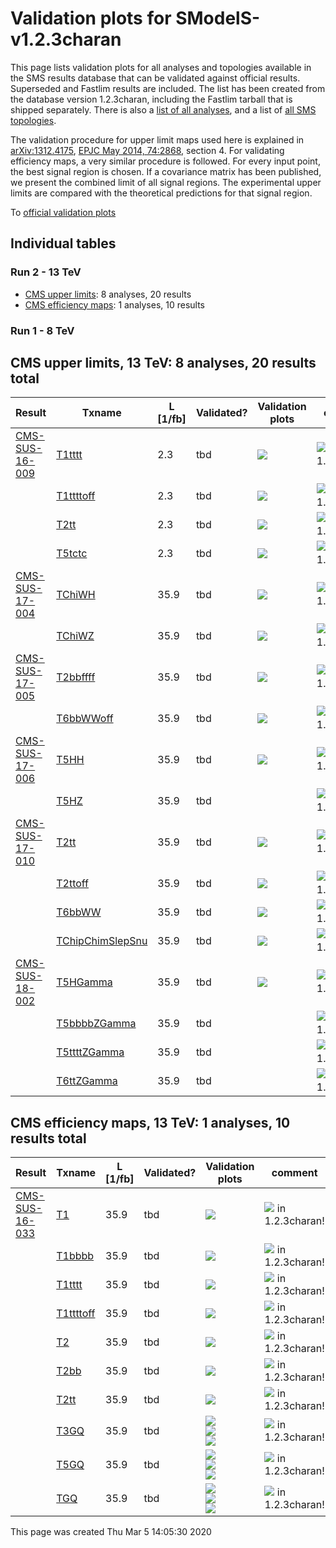 
# Validation plots for SModelS-v1.2.3charan 

This page lists validation plots for all analyses and topologies available in
the SMS results database that can be validated against official results.
Superseded and Fastlim results are included. The list has been created from the
database version 1.2.3charan, including the Fastlim tarball that is shipped separately.
There is also a [list of all analyses](ListOfAnalyses123charan), and
a list of [all SMS topologies](SmsDictionary123charan).

The validation procedure for upper limit maps used here is explained in [arXiv:1312.4175](http://arxiv.org/abs/1312.4175),  [EPJC May 2014, 74:2868](http://link.springer.com/article/10.1140/epjc/s10052-014-2868-5), section 4. For validating efficiency maps, a very similar procedure is followed. For every input point, the best signal region is chosen. If a covariance matrix has been published, we present the combined limit of all signal regions. The experimental upper limits are compared with the theoretical predictions for that signal region.


To [official validation plots](Validation123charan)

## Individual tables

### Run 2 - 13 TeV
 * [CMS upper limits](#CMSupperlimits13): 8 analyses, 20 results
 * [CMS efficiency maps](#CMSefficiencymaps13): 1 analyses, 10 results

### Run 1 - 8 TeV


<a name="CMSupperlimits13"></a>
## CMS upper limits, 13 TeV: 8 analyses, 20 results total

| **Result** | **Txname** | **L [1/fb]** | **Validated?** | **Validation plots** | **comment** |
|------------|------------|--------------|----------------|----------------------|-------------|
| [CMS-SUS-16-009](https://cms-results.web.cern.ch/cms-results/public-results/publications/SUS-16-009/)| [T1tttt](SmsDictionary123charan#T1tttt)| 2.3| tbd |<a href="https://smodels.github.io/validation/123charan/13TeV/CMS/CMS-SUS-16-009/validation/T1tttt_2EqMassAx_EqMassBy.png"><img src="https://smodels.github.io/validation/123charan/13TeV/CMS/CMS-SUS-16-009/validation/T1tttt_2EqMassAx_EqMassBy.png" /></a>  | <img src="https://smodels.github.io/pics/new.png" /> in 1.2.3charan!  |
| | [T1ttttoff](SmsDictionary123charan#T1ttttoff)| 2.3| tbd |<a href="https://smodels.github.io/validation/123charan/13TeV/CMS/CMS-SUS-16-009/validation/T1ttttoff_2EqMassAx_EqMassBy.png"><img src="https://smodels.github.io/validation/123charan/13TeV/CMS/CMS-SUS-16-009/validation/T1ttttoff_2EqMassAx_EqMassBy.png" /></a>  | <img src="https://smodels.github.io/pics/new.png" /> in 1.2.3charan!  |
| | [T2tt](SmsDictionary123charan#T2tt)| 2.3| tbd |<a href="https://smodels.github.io/validation/123charan/13TeV/CMS/CMS-SUS-16-009/validation/T2tt_2EqMassAx_EqMassBy.png"><img src="https://smodels.github.io/validation/123charan/13TeV/CMS/CMS-SUS-16-009/validation/T2tt_2EqMassAx_EqMassBy.png" /></a>  | <img src="https://smodels.github.io/pics/new.png" /> in 1.2.3charan!  |
| | [T5tctc](SmsDictionary123charan#T5tctc)| 2.3| tbd |<a href="https://smodels.github.io/validation/123charan/13TeV/CMS/CMS-SUS-16-009/validation/T5tctc_2EqMassAx_EqMassBy+20_EqMassCy.png"><img src="https://smodels.github.io/validation/123charan/13TeV/CMS/CMS-SUS-16-009/validation/T5tctc_2EqMassAx_EqMassBy+20_EqMassCy.png" /></a>  | <img src="https://smodels.github.io/pics/new.png" /> in 1.2.3charan!  |
| [CMS-SUS-17-004](http://cms-results.web.cern.ch/cms-results/public-results/publications/SUS-17-004/index.html)| [TChiWH](SmsDictionary123charan#TChiWH)| 35.9| tbd |<a href="https://smodels.github.io/validation/123charan/13TeV/CMS/CMS-SUS-17-004/validation/TChiWH_2EqMassAx_EqMassBy.png"><img src="https://smodels.github.io/validation/123charan/13TeV/CMS/CMS-SUS-17-004/validation/TChiWH_2EqMassAx_EqMassBy.png" /></a>  | <img src="https://smodels.github.io/pics/new.png" /> in 1.2.3charan!  |
| | [TChiWZ](SmsDictionary123charan#TChiWZ)| 35.9| tbd |<a href="https://smodels.github.io/validation/123charan/13TeV/CMS/CMS-SUS-17-004/validation/TChiWZ_2EqMassAx_EqMassBy.png"><img src="https://smodels.github.io/validation/123charan/13TeV/CMS/CMS-SUS-17-004/validation/TChiWZ_2EqMassAx_EqMassBy.png" /></a>  | <img src="https://smodels.github.io/pics/new.png" /> in 1.2.3charan!  |
| [CMS-SUS-17-005](https://cms-results.web.cern.ch/cms-results/public-results/publications/SUS-17-005/)| [T2bbffff](SmsDictionary123charan#T2bbffff)| 35.9| tbd |<a href="https://smodels.github.io/validation/123charan/13TeV/CMS/CMS-SUS-17-005/validation/T2bbffff_2EqMassAx_EqMassBx-y.png"><img src="https://smodels.github.io/validation/123charan/13TeV/CMS/CMS-SUS-17-005/validation/T2bbffff_2EqMassAx_EqMassBx-y.png" /></a>  | <img src="https://smodels.github.io/pics/new.png" /> in 1.2.3charan!  |
| | [T6bbWWoff](SmsDictionary123charan#T6bbWWoff)| 35.9| tbd |<a href="https://smodels.github.io/validation/123charan/13TeV/CMS/CMS-SUS-17-005/validation/T6bbWWoff_2EqMassAx_EqMassBx-0.5y_EqMassCx-y.png"><img src="https://smodels.github.io/validation/123charan/13TeV/CMS/CMS-SUS-17-005/validation/T6bbWWoff_2EqMassAx_EqMassBx-0.5y_EqMassCx-y.png" /></a>  | <img src="https://smodels.github.io/pics/new.png" /> in 1.2.3charan!  |
| [CMS-SUS-17-006](https://cms-results.web.cern.ch/cms-results/public-results/publications/SUS-17-006/)| [T5HH](SmsDictionary123charan#T5HH)| 35.9| tbd |<a href="https://smodels.github.io/validation/123charan/13TeV/CMS/CMS-SUS-17-006/validation/T5HH_2EqMassAx_EqMassBx-50_EqMassC1.0.png"><img src="https://smodels.github.io/validation/123charan/13TeV/CMS/CMS-SUS-17-006/validation/T5HH_2EqMassAx_EqMassBx-50_EqMassC1.0.png" /></a>  | <img src="https://smodels.github.io/pics/new.png" /> in 1.2.3charan!  |
| | [T5HZ](SmsDictionary123charan#T5HZ)| 35.9| tbd |  | <img src="https://smodels.github.io/pics/new.png" /> in 1.2.3charan!  |
| [CMS-SUS-17-010](http://cms-results.web.cern.ch/cms-results/public-results/publications/SUS-17-010)| [T2tt](SmsDictionary123charan#T2tt)| 35.9| tbd |<a href="https://smodels.github.io/validation/123charan/13TeV/CMS/CMS-SUS-17-010/validation/T2tt_2EqMassAx_EqMassBy.png"><img src="https://smodels.github.io/validation/123charan/13TeV/CMS/CMS-SUS-17-010/validation/T2tt_2EqMassAx_EqMassBy.png" /></a>  | <img src="https://smodels.github.io/pics/new.png" /> in 1.2.3charan!  |
| | [T2ttoff](SmsDictionary123charan#T2ttoff)| 35.9| tbd |<a href="https://smodels.github.io/validation/123charan/13TeV/CMS/CMS-SUS-17-010/validation/T2ttoff_2EqMassAx_EqMassBy.png"><img src="https://smodels.github.io/validation/123charan/13TeV/CMS/CMS-SUS-17-010/validation/T2ttoff_2EqMassAx_EqMassBy.png" /></a>  | <img src="https://smodels.github.io/pics/new.png" /> in 1.2.3charan!  |
| | [T6bbWW](SmsDictionary123charan#T6bbWW)| 35.9| tbd |<a href="https://smodels.github.io/validation/123charan/13TeV/CMS/CMS-SUS-17-010/validation/T6bbWW_2EqMassAx_EqMassB0.5x+0.5y_EqMassCy.png"><img src="https://smodels.github.io/validation/123charan/13TeV/CMS/CMS-SUS-17-010/validation/T6bbWW_2EqMassAx_EqMassB0.5x+0.5y_EqMassCy.png" /></a>  | <img src="https://smodels.github.io/pics/new.png" /> in 1.2.3charan!  |
| | [TChipChimSlepSnu](SmsDictionary123charan#TChipChimSlepSnu)| 35.9| tbd |<a href="https://smodels.github.io/validation/123charan/13TeV/CMS/CMS-SUS-17-010/validation/TChipChimSlepSnu_2EqMassAx_EqMassB0.5x+0.5y_EqMassCy.png"><img src="https://smodels.github.io/validation/123charan/13TeV/CMS/CMS-SUS-17-010/validation/TChipChimSlepSnu_2EqMassAx_EqMassB0.5x+0.5y_EqMassCy.png" /></a>  | <img src="https://smodels.github.io/pics/new.png" /> in 1.2.3charan!  |
| [CMS-SUS-18-002](https://cms-results.web.cern.ch/cms-results/public-results/publications/SUS-18-002/)| [T5HGamma](SmsDictionary123charan#T5HGamma)| 35.9| tbd |<a href="https://smodels.github.io/validation/123charan/13TeV/CMS/CMS-SUS-18-002/validation/T5HGamma_2EqMassAx_EqMassBy_EqMassC1.0.png"><img src="https://smodels.github.io/validation/123charan/13TeV/CMS/CMS-SUS-18-002/validation/T5HGamma_2EqMassAx_EqMassBy_EqMassC1.0.png" /></a>  | <img src="https://smodels.github.io/pics/new.png" /> in 1.2.3charan!  |
| | [T5bbbbZGamma](SmsDictionary123charan#T5bbbbZGamma)| 35.9| tbd |  | <img src="https://smodels.github.io/pics/new.png" /> in 1.2.3charan!  |
| | [T5ttttZGamma](SmsDictionary123charan#T5ttttZGamma)| 35.9| tbd |  | <img src="https://smodels.github.io/pics/new.png" /> in 1.2.3charan!  |
| | [T6ttZGamma](SmsDictionary123charan#T6ttZGamma)| 35.9| tbd |  | <img src="https://smodels.github.io/pics/new.png" /> in 1.2.3charan!  |


<a name="CMSefficiencymaps13"></a>
## CMS efficiency maps, 13 TeV: 1 analyses, 10 results total

| **Result** | **Txname** | **L [1/fb]** | **Validated?** | **Validation plots** | **comment** |
|------------|------------|--------------|----------------|----------------------|-------------|
| [CMS-SUS-16-033](http://cms-results.web.cern.ch/cms-results/public-results/publications/SUS-16-033/index.html)| [T1](SmsDictionary123charan#T1)| 35.9| tbd |<a href="https://smodels.github.io/validation/123charan/13TeV/CMS/CMS-SUS-16-033-eff/validation/T1_2EqMassAx_EqMassBy.png"><img src="https://smodels.github.io/validation/123charan/13TeV/CMS/CMS-SUS-16-033-eff/validation/T1_2EqMassAx_EqMassBy.png" /></a>  | <img src="https://smodels.github.io/pics/new.png" /> in 1.2.3charan!  |
| | [T1bbbb](SmsDictionary123charan#T1bbbb)| 35.9| tbd |<a href="https://smodels.github.io/validation/123charan/13TeV/CMS/CMS-SUS-16-033-eff/validation/T1bbbb_2EqMassAx_EqMassBy.png"><img src="https://smodels.github.io/validation/123charan/13TeV/CMS/CMS-SUS-16-033-eff/validation/T1bbbb_2EqMassAx_EqMassBy.png" /></a>  | <img src="https://smodels.github.io/pics/new.png" /> in 1.2.3charan!  |
| | [T1tttt](SmsDictionary123charan#T1tttt)| 35.9| tbd |<a href="https://smodels.github.io/validation/123charan/13TeV/CMS/CMS-SUS-16-033-eff/validation/T1tttt_2EqMassAx_EqMassBy.png"><img src="https://smodels.github.io/validation/123charan/13TeV/CMS/CMS-SUS-16-033-eff/validation/T1tttt_2EqMassAx_EqMassBy.png" /></a>  | <img src="https://smodels.github.io/pics/new.png" /> in 1.2.3charan!  |
| | [T1ttttoff](SmsDictionary123charan#T1ttttoff)| 35.9| tbd |<a href="https://smodels.github.io/validation/123charan/13TeV/CMS/CMS-SUS-16-033-eff/validation/T1ttttoff_2EqMassAx_EqMassBy.png"><img src="https://smodels.github.io/validation/123charan/13TeV/CMS/CMS-SUS-16-033-eff/validation/T1ttttoff_2EqMassAx_EqMassBy.png" /></a>  | <img src="https://smodels.github.io/pics/new.png" /> in 1.2.3charan!  |
| | [T2](SmsDictionary123charan#T2)| 35.9| tbd |<a href="https://smodels.github.io/validation/123charan/13TeV/CMS/CMS-SUS-16-033-eff/validation/T2_2EqMassAx_EqMassBy.png"><img src="https://smodels.github.io/validation/123charan/13TeV/CMS/CMS-SUS-16-033-eff/validation/T2_2EqMassAx_EqMassBy.png" /></a>  | <img src="https://smodels.github.io/pics/new.png" /> in 1.2.3charan!  |
| | [T2bb](SmsDictionary123charan#T2bb)| 35.9| tbd |<a href="https://smodels.github.io/validation/123charan/13TeV/CMS/CMS-SUS-16-033-eff/validation/T2bb_2EqMassAx_EqMassBy.png"><img src="https://smodels.github.io/validation/123charan/13TeV/CMS/CMS-SUS-16-033-eff/validation/T2bb_2EqMassAx_EqMassBy.png" /></a>  | <img src="https://smodels.github.io/pics/new.png" /> in 1.2.3charan!  |
| | [T2tt](SmsDictionary123charan#T2tt)| 35.9| tbd |<a href="https://smodels.github.io/validation/123charan/13TeV/CMS/CMS-SUS-16-033-eff/validation/T2tt_2EqMassAx_EqMassBy.png"><img src="https://smodels.github.io/validation/123charan/13TeV/CMS/CMS-SUS-16-033-eff/validation/T2tt_2EqMassAx_EqMassBy.png" /></a>  | <img src="https://smodels.github.io/pics/new.png" /> in 1.2.3charan!  |
| | [T3GQ](SmsDictionary123charan#T3GQ)| 35.9| tbd |<a href="https://smodels.github.io/validation/123charan/13TeV/CMS/CMS-SUS-16-033-eff/validation/T3GQ_EqMassAy_EqMassB0.0__EqmassAx_EqmassBy_EqmassC0.0.png"><img src="https://smodels.github.io/validation/123charan/13TeV/CMS/CMS-SUS-16-033-eff/validation/T3GQ_EqMassAy_EqMassB0.0__EqmassAx_EqmassBy_EqmassC0.0.png" /></a><BR><a href="https://smodels.github.io/validation/123charan/13TeV/CMS/CMS-SUS-16-033-eff/validation/T3GQ_EqMassAy_EqMassB695.0__EqmassAx_EqmassBy_EqmassC695.0.png"><img src="https://smodels.github.io/validation/123charan/13TeV/CMS/CMS-SUS-16-033-eff/validation/T3GQ_EqMassAy_EqMassB695.0__EqmassAx_EqmassBy_EqmassC695.0.png" /></a><BR><a href="https://smodels.github.io/validation/123charan/13TeV/CMS/CMS-SUS-16-033-eff/validation/T3GQ_EqMassAy_EqMassB995.0__EqmassAx_EqmassBy_EqmassC995.0.png"><img src="https://smodels.github.io/validation/123charan/13TeV/CMS/CMS-SUS-16-033-eff/validation/T3GQ_EqMassAy_EqMassB995.0__EqmassAx_EqmassBy_EqmassC995.0.png" /></a>  | <img src="https://smodels.github.io/pics/new.png" /> in 1.2.3charan!  |
| | [T5GQ](SmsDictionary123charan#T5GQ)| 35.9| tbd |<a href="https://smodels.github.io/validation/123charan/13TeV/CMS/CMS-SUS-16-033-eff/validation/T5GQ_EqMassAx_EqMassBy_EqMassC0.0__EqmassAy_EqmassB0.0.png"><img src="https://smodels.github.io/validation/123charan/13TeV/CMS/CMS-SUS-16-033-eff/validation/T5GQ_EqMassAx_EqMassBy_EqMassC0.0__EqmassAy_EqmassB0.0.png" /></a><BR><a href="https://smodels.github.io/validation/123charan/13TeV/CMS/CMS-SUS-16-033-eff/validation/T5GQ_EqMassAx_EqMassBy_EqMassC695.0__EqmassAy_EqmassB695.0.png"><img src="https://smodels.github.io/validation/123charan/13TeV/CMS/CMS-SUS-16-033-eff/validation/T5GQ_EqMassAx_EqMassBy_EqMassC695.0__EqmassAy_EqmassB695.0.png" /></a><BR><a href="https://smodels.github.io/validation/123charan/13TeV/CMS/CMS-SUS-16-033-eff/validation/T5GQ_EqMassAx_EqMassBy_EqMassC995.0__EqmassAy_EqmassB995.0.png"><img src="https://smodels.github.io/validation/123charan/13TeV/CMS/CMS-SUS-16-033-eff/validation/T5GQ_EqMassAx_EqMassBy_EqMassC995.0__EqmassAy_EqmassB995.0.png" /></a>  | <img src="https://smodels.github.io/pics/new.png" /> in 1.2.3charan!  |
| | [TGQ](SmsDictionary123charan#TGQ)| 35.9| tbd |<a href="https://smodels.github.io/validation/123charan/13TeV/CMS/CMS-SUS-16-033-eff/validation/TGQ_EqMassAx_EqMassB0.0__EqmassAy_EqmassB0.0.png"><img src="https://smodels.github.io/validation/123charan/13TeV/CMS/CMS-SUS-16-033-eff/validation/TGQ_EqMassAx_EqMassB0.0__EqmassAy_EqmassB0.0.png" /></a><BR><a href="https://smodels.github.io/validation/123charan/13TeV/CMS/CMS-SUS-16-033-eff/validation/TGQ_EqMassAx_EqMassB695.0__EqmassAy_EqmassB695.0.png"><img src="https://smodels.github.io/validation/123charan/13TeV/CMS/CMS-SUS-16-033-eff/validation/TGQ_EqMassAx_EqMassB695.0__EqmassAy_EqmassB695.0.png" /></a><BR><a href="https://smodels.github.io/validation/123charan/13TeV/CMS/CMS-SUS-16-033-eff/validation/TGQ_EqMassAx_EqMassB995.0__EqmassAy_EqmassB995.0.png"><img src="https://smodels.github.io/validation/123charan/13TeV/CMS/CMS-SUS-16-033-eff/validation/TGQ_EqMassAx_EqMassB995.0__EqmassAy_EqmassB995.0.png" /></a>  | <img src="https://smodels.github.io/pics/new.png" /> in 1.2.3charan!  |

This page was created Thu Mar  5 14:05:30 2020
